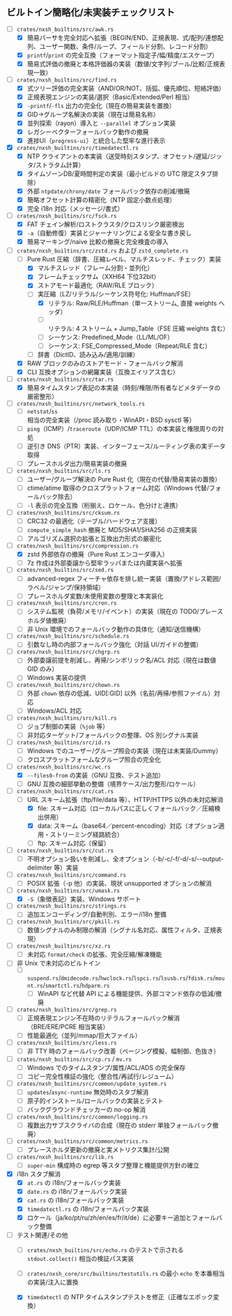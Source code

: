 ## ビルトイン簡略化/未実装チェックリスト

- [ ] `crates/nxsh_builtins/src/awk.rs`
  - [x] 簡易パーサを完全対応へ拡張（BEGIN/END、正規表現、式/配列/連想配列、ユーザー関数、条件/ループ、フィールド分割、レコード分割）
  - [x] `printf`/`print` の完全互換（フォーマット指定子/幅/精度/エスケープ）
  - [x] 簡易式評価の撤廃と本格評価器の実装（数値/文字列/ブール/比較/正規表現一致）

- [ ] `crates/nxsh_builtins/src/find.rs`
  - [x] 式ツリー評価の完全実装（AND/OR/NOT、括弧、優先順位、短絡評価）
  - [x] 正規表現エンジンの実装/選択（Basic/Extended/Perl 相当）
  - [x] `-printf`/`-fls` 出力の完全化（現在の簡易実装を置換）
  - [x] GID→グループ名解決の実装（現在は簡易名称）
  - [x] 並列探索（rayon）導入と `--parallel` オプション実装
  - [x] レガシーベクターフォールバック動作の撤廃
  - [x] 進捗UI（`progress-ui`）と統合した堅牢な進行表示

- [x] `crates/nxsh_builtins/src/timedatectl.rs`
  - [x] NTP クライアントの本実装（送受時刻スタンプ、オフセット/遅延/ジッタ/ストラタム計算）
  - [x] タイムゾーンDB/夏時間判定の実装（最小ビルドの UTC 限定スタブ排除）
  - [x] 外部 `ntpdate/chrony/date` フォールバック依存の削減/撤廃
  - [x] 簡略オフセット計算の精密化（NTP 固定小数点処理）
  - [x] 完全 i18n 対応（メッセージ/書式）

- [ ] `crates/nxsh_builtins/src/fsck.rs`
  - [x] FAT チェイン解析/ロストクラスタ/クロスリンク厳密検出
  - [x] `-a`（自動修復）実装とジャーナリングによる安全な書き戻し
  - [x] 簡易マーキング/naive 比較の撤廃と完全検査の導入

- [ ] `crates/nxsh_builtins/src/zstd.rs` および `zstd_complete.rs`
  - [ ] Pure Rust 圧縮（辞書、圧縮レベル、マルチスレッド、チェック）実装
    - [x] マルチスレッド（フレーム分割・並列化）
    - [x] フレームチェックサム（XXH64 下位32bit）
    - [x] ストアモード最適化（RAW/RLE ブロック）
    - [ ] 実圧縮（LZ/リテラル/シーケンス符号化: Huffman/FSE）
      - [x] リテラル: Raw/RLE/Huffman（単一ストリーム, 直接 weights ヘッダ）
      - [ ] リテラル: 4 ストリーム + Jump_Table（FSE 圧縮 weights 含む）
      - [ ] シーケンス: Predefined_Mode（LL/ML/OF）
      - [ ] シーケンス: FSE_Compressed_Mode（Repeat/RLE 含む）
    - [ ] 辞書（DictID、読み込み/適用/訓練）
  - [x] RAW ブロックのみのストアモード・フォールバック解消
  - [x] CLI 互換オプションの網羅実装（互換エイリアス含む）

- [ ] `crates/nxsh_builtins/src/tar.rs`
  - [x] 簡易タイムスタンプ表記の本実装（時刻/権限/所有者などメタデータの厳密整形）

- [ ] `crates/nxsh_builtins/src/network_tools.rs`
  - [ ] `netstat`/`ss` 相当の完全実装（/proc 読み取り・WinAPI・BSD sysctl 等）
  - [ ] `ping`（ICMP）/`traceroute`（UDP/ICMP TTL）の本実装と権限周りの対処
  - [ ] 逆引き DNS（PTR）実装、インターフェース/ルーティング表の実データ取得
  - [ ] プレースホルダ出力/簡易実装の撤廃

- [ ] `crates/nxsh_builtins/src/ls.rs`
  - [ ] ユーザー/グループ解決の Pure Rust 化（現在の代替/簡易実装の置換）
  - [ ] ctime/atime 取得のクロスプラットフォーム対応（Windows 代替/フォールバック除去）
  - [ ] `-l` 表示の完全互換（桁揃え、ロケール、色分けと連携）

- [ ] `crates/nxsh_builtins/src/cksum.rs`
  - [ ] CRC32 の最適化（テーブル/ハードウェア支援）
  - [ ] `compute_simple_hash` 撤廃と MD5/SHA1/SHA256 の正規実装
  - [ ] アルゴリズム選択の拡張と互換出力形式の厳密化

- [ ] `crates/nxsh_builtins/src/compression.rs`
  - [x] zstd 外部依存の撤廃（Pure Rust エンコーダ導入）
  - [ ] 7z 作成は外部委譲から堅牢ラッパまたは内蔵実装へ拡張

- [ ] `crates/nxsh_builtins/src/sed.rs`
  - [ ] advanced-regex フィーチャ依存を排し統一実装（置換/アドレス範囲/ラベル/ジャンプ/保持領域）
  - [ ] プレースホルダ変数/未使用変数の整理と本実装化

- [ ] `crates/nxsh_builtins/src/cron.rs`
  - [ ] システム監視（負荷/メモリ/イベント）の実装（現在の TODO/プレースホルダ値撤廃）
  - [ ] 非 Unix 環境でのフォールバック動作の具体化（通知/送信機構）

- [ ] `crates/nxsh_builtins/src/schedule.rs`
  - [ ] 引数なし時の内部フォールバック強化（対話 UI/ガイドの整備）

- [ ] `crates/nxsh_builtins/src/chgrp.rs`
  - [ ] 外部委譲前提を削減し、再帰/シンボリック名/ACL 対応（現在は数値 GID のみ）
  - [ ] Windows 実装の提供

- [ ] `crates/nxsh_builtins/src/chown.rs`
  - [ ] 外部 `chown` 依存の低減、UID[:GID] 以外（名前/再帰/参照ファイル）対応
  - [ ] Windows/ACL 対応

- [ ] `crates/nxsh_builtins/src/kill.rs`
  - [ ] ジョブ制御の実装（`%job` 等）
  - [ ] 非対応ターゲット/フォールバックの整理、OS 別シグナル実装

- [ ] `crates/nxsh_builtins/src/id.rs`
  - [ ] Windows でのユーザー/グループ照会の実装（現在は未実装/Dummy）
  - [ ] クロスプラットフォームなグループ照合の完全化

- [ ] `crates/nxsh_builtins/src/wc.rs`
  - [x] `--files0-from` の実装（GNU 互換、テスト追加）
  - [ ] GNU 互換の細部挙動の整備（境界ケース/出力整形/ロケール）

- [ ] `crates/nxsh_builtins/src/cat.rs`
  - [ ] URL スキーム拡張（ftp/file/data 等）、HTTP/HTTPS 以外の未対応解消
    - [x] file: スキーム対応（ローカルパスに正しくフォールバック／圧縮検出併用）
    - [x] data: スキーム（base64／percent-encoding）対応（オプション適用・ストリーミング経路統合）
    - [ ] ftp: スキーム対応（保留）

- [ ] `crates/nxsh_builtins/src/cut.rs`
  - [ ] 不明オプション扱いを削減し、全オプション（-b/-c/-f/-d/-s/--output-delimiter 等）実装

- [ ] `crates/nxsh_builtins/src/command.rs`
  - [ ] POSIX 拡張（-p 他）の実装、現状 unsupported オプションの解消

- [ ] `crates/nxsh_builtins/src/umask.rs`
  - [x] `-S`（象徴表記）実装、Windows サポート

- [ ] `crates/nxsh_builtins/src/strings.rs`
  - [ ] 追加エンコーディング/自動判別、エラー/i18n 整備

- [ ] `crates/nxsh_builtins/src/pkill.rs`
  - [ ] 数値シグナルのみ制限の解消（シグナル名対応、属性フィルタ、正規表現）

- [ ] `crates/nxsh_builtins/src/xz.rs`
  - [ ] 未対応 `format/check` の拡張、完全圧縮/解凍機能

- [ ] 非 Unix で未対応のビルトイン
  - [ ] `suspend.rs`/`dmidecode.rs`/`hwclock.rs`/`lspci.rs`/`lsusb.rs`/`fdisk.rs`/`mount.rs`/`smartctl.rs`/`hdparm.rs`
    - [ ] WinAPI など代替 API による機能提供、外部コマンド依存の低減/撤廃

- [ ] `crates/nxsh_builtins/src/grep.rs`
  - [ ] 正規表現エンジン不在時のリテラルフォールバック解消（BRE/ERE/PCRE 相当実装）
  - [ ] 性能最適化（並列/mmap/巨大ファイル）

- [ ] `crates/nxsh_builtins/src/less.rs`
  - [ ] 非 TTY 時のフォールバック改善（ページング模擬、幅制御、色抜き）

- [ ] `crates/nxsh_builtins/src/cp.rs` / `mv.rs`
  - [ ] Windows でのタイムスタンプ/属性/ACL/ADS の完全保存
  - [ ] コピー完全性検証の強化（整合性/再試行/レジューム）

- [ ] `crates/nxsh_builtins/src/common/update_system.rs`
  - [ ] `updates`/`async-runtime` 無効時のスタブ解消
  - [ ] 原子的インストール/ロールバックの実装とテスト
  - [ ] バックグラウンドチェッカーの no-op 解消

- [ ] `crates/nxsh_builtins/src/common/logging.rs`
  - [ ] 複数出力サブスクライバの合成（現在の stderr 単独フォールバック撤廃）

- [ ] `crates/nxsh_builtins/src/common/metrics.rs`
  - [ ] プレースホルダ更新の撤廃と実メトリクス集計/公開

- [ ] `crates/nxsh_builtins/src/lib.rs`
  - [ ] `super-min` 構成時の egrep 等スタブ整理と機能提供方針の確立

- [x] i18n スタブ解消
  - [x] `at.rs` の i18n/フォールバック実装
  - [x] `date.rs` の i18n/フォールバック実装
  - [x] `cat.rs` の i18n/フォールバック実装
  - [x] `timedatectl.rs` の i18n/フォールバック実装
  - [x] ロケール（ja/ko/pt/ru/zh/en/es/fr/it/de）に必要キー追加とフォールバック整備

- [ ] テスト関連/その他
  - [ ] `crates/nxsh_builtins/src/echo.rs` のテストで示される `stdout.collect()` 相当の検証パス実装
  - [ ] `crates/nxsh_core/src/builtins/testutils.rs` の最小 `echo` を本番相当の実装/注入に置換
  - [x] `timedatectl` の NTP タイムスタンプテストを修正（正確なエポック変換）



